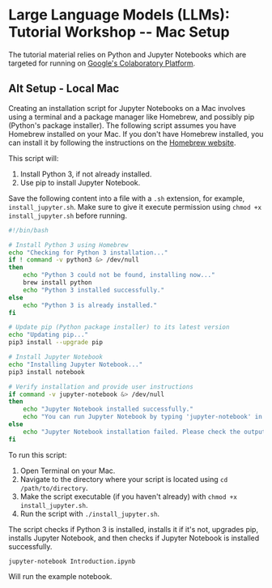 # Large Language Models (LLMs): Tutorial Workshop --  Mac Setup


The tutorial material relies on Python and Jupyter Notebooks which are targeted for running on [Google's Colaboratory Platform](https://colab.research.google.com).  

## Alt Setup - Local Mac

Creating an installation script for Jupyter Notebooks on a Mac involves using a terminal and a package manager like Homebrew, and possibly pip (Python's package installer). The following script assumes you have Homebrew installed on your Mac. If you don't have Homebrew installed, you can install it by following the instructions on the [Homebrew website](https://brew.sh).

This script will:

1. Install Python 3, if not already installed.
2. Use pip to install Jupyter Notebook.

Save the following content into a file with a `.sh` extension, for example, `install_jupyter.sh`. Make sure to give it execute permission using `chmod +x install_jupyter.sh` before running.

```bash
#!/bin/bash

# Install Python 3 using Homebrew
echo "Checking for Python 3 installation..."
if ! command -v python3 &> /dev/null
then
    echo "Python 3 could not be found, installing now..."
    brew install python
    echo "Python 3 installed successfully."
else
    echo "Python 3 is already installed."
fi

# Update pip (Python package installer) to its latest version
echo "Updating pip..."
pip3 install --upgrade pip

# Install Jupyter Notebook
echo "Installing Jupyter Notebook..."
pip3 install notebook

# Verify installation and provide user instructions
if command -v jupyter-notebook &> /dev/null
then
    echo "Jupyter Notebook installed successfully."
    echo "You can run Jupyter Notebook by typing 'jupyter-notebook' in your terminal."
else
    echo "Jupyter Notebook installation failed. Please check the output for errors."
fi
```

To run this script:

1. Open Terminal on your Mac.
2. Navigate to the directory where your script is located using `cd /path/to/directory`.
3. Make the script executable (if you haven't already) with `chmod +x install_jupyter.sh`.
4. Run the script with `./install_jupyter.sh`.

The script checks if Python 3 is installed, installs it if it's not, upgrades pip, installs Jupyter Notebook, and then checks if Jupyter Notebook is installed successfully.

```jupyter-notebook Introduction.ipynb```

Will run the example notebook.

<!--

## Contents

- 📂 [`tutorials/`](https://github.com/argonne-lcf/llm-workshop/tutorials/)
  `├──` [`01-llm-101`](https://github.com/argonne-lcf/llm-workshop/tutorials/01-llm101/)
    `└──` [`06-llm-from-scratch`](https://github.com/argonne-lcf/llm-workshop/tutorials/06-llm-from-scratch/)
    -->
